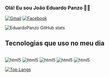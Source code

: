 ### Olá! Eu sou João Eduardo Panzo 👋🏿

[![Gmail](https://img.shields.io/badge/Gmail-D14836?style=for-the-badge&logo=gmail&logoColor=white)](mailto:john404edwards@gmail.com)
[![Facebook](https://img.shields.io/badge/Facebook-1877F2?style=for-the-badge&logo=facebook&logoColor=white)](https://web.facebook.com/joao.eduardo.52012548/)

![EduardoPanzo GitHub stats](https://github-readme-stats.vercel.app/api?username=EduardoPanzo&show_icons=true&theme=dark&title_color=0f0)

## Tecnologias que uso no meu dia

<div style="display:inline_block;"><br/>
    <img alt="html5" src="https://img.shields.io/badge/HTML5-E34F26?style=for-the-badge&logo=html5&logoColor=white">
    <img alt="html5" src="https://img.shields.io/badge/CSS3-1572B6?style=for-the-badge&logo=css3&logoColor=white">
    <img alt="html5" src="https://img.shields.io/badge/JavaScript-F7DF1E?style=for-the-badge&logo=javascript&logoColor=black">
    <img alt="html5" src="https://img.shields.io/badge/React-20232A?style=for-the-badge&logo=react&logoColor=61DAFB">
    <img alt="html5" src="https://img.shields.io/badge/Java-ED8B00?style=for-the-badge&logo=java&logoColor=white">
</div>

[![Top Langs](https://github-readme-stats.vercel.app/api/top-langs/?username=EduardoPanzo)](https://github.com/EduardoPanzo/github-readme-stats)
